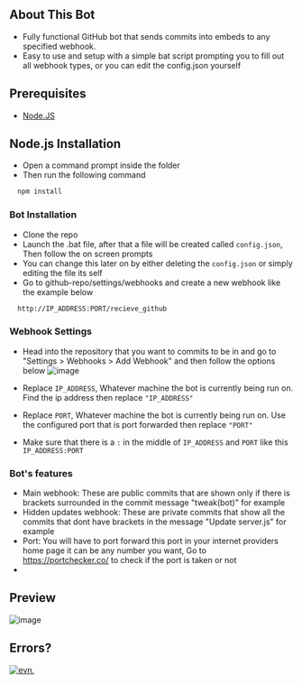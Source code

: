 ## About This Bot
- Fully functional GitHub bot that sends commits into embeds to any specified webhook.
- Easy to use and setup with a simple bat script prompting you to fill out all webhook types, or you can edit the config.json yourself
## Prerequisites
- [Node.JS](https://nodejs.org/dist/v21.1.0/node-v21.1.0-x64.msi)

## Node.js Installation
- Open a command prompt inside the folder
- Then run the following command
```bash
  npm install
```
    
### Bot Installation
-  Clone the repo
- Launch the .bat file, after that a file will be created called `config.json`, Then follow the on screen prompts
- You can change this later on by either deleting the `config.json` or simply editing the file its self
- Go to github-repo/settings/webhooks and create a new webhook like the example below

```bash
  http://IP_ADDRESS:PORT/recieve_github
```
### Webhook Settings
- Head into the repository that you want to commits to be in and go to "Settings > Webhooks > Add Webhook" and then follow the options below
![image](https://github.com/user-attachments/assets/c023adb6-cf1e-40ac-ac86-8db20523edb5)

- Replace `IP_ADDRESS`, Whatever machine the bot is currently being run on. Find the ip address then replace `"IP_ADDRESS"`
- Replace `PORT`, Whatever machine the bot is currently being run on. Use the configured port that is port forwarded then replace `"PORT"`
- Make sure that there is a `:` in the middle of `IP_ADDRESS` and `PORT` like this `IP_ADDRESS:PORT`

### Bot's features
- Main webhook: These are public commits that are shown only if there is brackets surrounded in the commit message "tweak(bot)" for example
- Hidden updates webhook: These are private commits that show all the commits that dont have brackets in the message "Update server.js" for example
- Port: You will have to port forward this port in your internet providers home page it can be any number you want, Go to https://portchecker.co/ to check if the port is taken or not
- 
## Preview

![image](https://i.imgur.com/DkmOueu.png)

## Errors?
<a href="https://discordapp.com/users/1041903927253286952"><img src="https://img.shields.io/badge/evn.-black?style=for-the-badge&logo=discord" alt="evn."></a>
